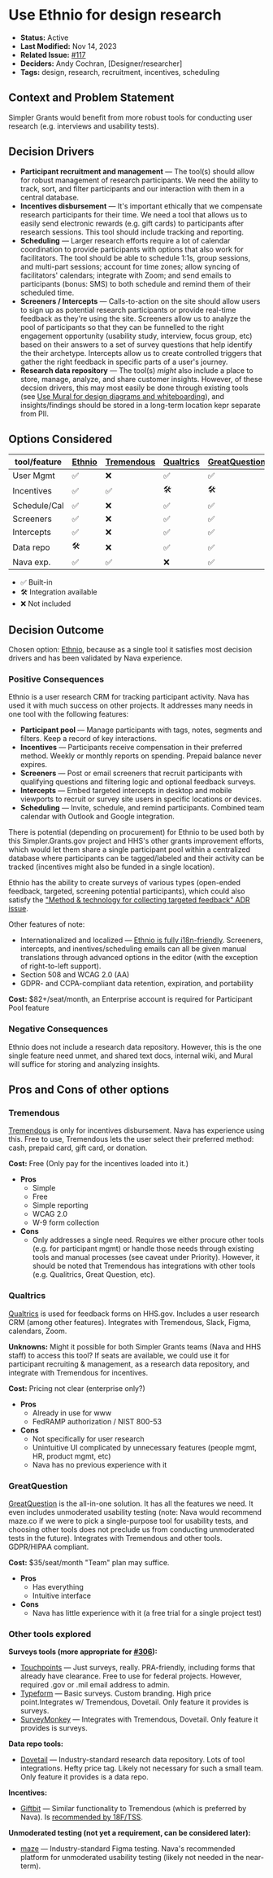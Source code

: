 # Use Ethnio for design research

- **Status:** Active
- **Last Modified:** Nov 14, 2023
- **Related Issue:** [#117](https://github.com/HHS/simpler-grants-gov/issues/117)
- **Deciders:** Andy Cochran, \[Designer/researcher\]
- **Tags:** design, research, recruitment, incentives, scheduling

## Context and Problem Statement

Simpler Grants would benefit from more robust tools for conducting user research (e.g. interviews and usability tests).

## Decision Drivers

- **Participant recruitment and management** — The tool(s) should allow for robust management of research participants. We need the ability to track, sort, and filter participants and our interaction with them in a central database.
- **Incentives disbursement** — It's important ethically that we compensate research participants for their time. We need a tool that allows us to easily send electronic rewards (e.g. gift cards) to participants after research sessions. This tool should include tracking and reporting.
- **Scheduling** — Larger research efforts require a lot of calendar coordination to provide participants with options that also work for facilitators. The tool should be able to schedule 1:1s, group sessions, and multi-part sessions; account for time zones; allow syncing of facilitators' calendars; integrate with Zoom; and send emails to participants (bonus: SMS) to both schedule and remind them of their scheduled time.
- **Screeners / Intercepts** — Calls-to-action on the site should allow users to sign up as potential research participants or provide real-time feedback as they're using the site. Screeners allow us to analyze the pool of participants so that they can be funnelled to the right engagement opportunity (usability study, interview, focus group, etc) based on their answers to a set of survey questions that help identify the their archetype. Intercepts allow us to create controlled triggers that gather the right feedback in specific parts of a user's journey.
- **Research data repository** — The tool(s) _might_ also include a place to store, manage, analyze, and share customer insights. However, of these decsion drivers, this may most easily be done through existing tools (see [Use Mural for design diagrams and whiteboarding](./2023-07-11-design-diagramming-tool.md)), and insights/findings should be stored in a long-term location kepr separate from PII.


## Options Considered

[Ethnio]: https://ethn.io/
[Tremendous]: https://www.tremendous.com/
[Qualtrics]: https://www.qualtrics.com/
[GreatQuestion]: https://greatquestion.co
[Touchpoints]: https://touchpoints.digital.gov/
[Dovetail]: https://dovetail.com/
[Giftbit]: https://www.giftbit.com/
[Typeform]: https://www.typeform.com/
[SurveyMonkey]: https://www.surveymonkey.com/

| tool/feature | [Ethnio] | [Tremendous] | [Qualtrics] | [GreatQuestion] | [Touchpoints] | [Dovetail] | [Giftbit] | [Typeform] | [SurveyMonkey] |
| ------------ | -------- | ------------ | ----------- | --------------- | ------------- | ---------- | --------- | ---------- | -------------- |
| User Mgmt    |  ✅      |  ❌           |  ✅         |  ✅             |  ❌            |  ❌        |  ❌       |  ❌         |  ❌            |
| Incentives   |  ✅      |  ✅           |  🛠️         |  🛠️             |  ❌            |  ❌        |  ✅       |  ❌         |  ❌            |
| Schedule/Cal |  ✅      |  ❌           |  ✅         |  ✅             |  ❌            |  ❌        |  ❌       |  ❌         |  ❌            |
| Screeners    |  ✅      |  ❌           |  ✅         |  ✅             |  ✅            |  ❌        |  ❌       |  ✅         |  ✅            |
| Intercepts   |  ✅      |  ❌           |  ✅         |  ✅             |  ✅            |  ❌        |  ❌       |  ❌         |  ❌            |
| Data repo    |  🛠️      |  ❌           |  ✅         |  ✅             |  ✅            |  ✅        |  ❌       |  ❌         |  ❌            |
| Nava exp.    |  ✅      |  ✅           |  ❌         |  ✅             |  ✅            |  ✅        |  ❌       |  ❌         |  ❌            |

- ✅ Built-in
- 🛠️ Integration available
- ❌ Not included


## Decision Outcome

Chosen option: [Ethnio], because as a single tool it satisfies most decision drivers and has been validated by Nava experience.

### Positive Consequences

Ethnio is a user research CRM for tracking participant activity. Nava has used it with much success on other projects. It addresses many needs in one tool with the following features:

- **Participant pool** — Manage participants with tags, notes, segments and filters. Keep a record of key interactions.
- **Incentives** — Participants receive compensation in their preferred method. Weekly or monthly reports on spending. Prepaid balance never expires.
- **Screeners** — Post or email screeners that recruit participants with qualifying questions and filtering logic and optional feedback surveys.
- **Intercepts** — Embed targeted intercepts in desktop and mobile viewports to recruit or survey site users in specific locations or devices.
- **Scheduling** — Invite, schedule, and remind participants. Combined team calendar with Outlook and Google integration.

There is potential (depending on procurement) for Ethnio to be used both by this Simpler.Grants.gov project and HHS's other grants improvement efforts, which would let them share a single participant pool within a centralized database where participants can be tagged/labeled and their activity can be tracked (incentives might also be funded in a single location).

Ethnio has the ability to create surveys of various types (open-ended feedback, targeted, screening potential participants), which could also satisfy the ["Method & technology for collecting targeted feedback" ADR issue](https://github.com/HHS/simpler-grants-gov/issues/306).

Other features of note:
- Internationalized and localized — [Ethnio is fully i18n-friendly](https://help.ethn.io/article/118-international-ethnio-using-other-languages-in-screeners-scheduling-and-incentives). Screeners, intercepts, and inentives/scheduling emails can all be given manual translations through advanced options in the editor (with the exception of right-to-left support).
- Section 508 and WCAG 2.0 (AA)
- GDPR- and CCPA-compliant data retention, expiration, and portability

**Cost:** $82+/seat/month, an Enterprise account is required for Participant Pool feature


### Negative Consequences

Ethnio does not include a research data repository. However, this is the one single feature need unmet, and shared text docs, internal wiki, and Mural will suffice for storing and analyzing insights.


## Pros and Cons of other options

### Tremendous

[Tremendous] is only for incentives disbursement. Nava has experience using this. Free to use, Tremendous lets the user select their preferred method: cash, prepaid card, gift card, or donation.

**Cost:** Free (Only pay for the incentives loaded into it.)

- **Pros**
  - Simple
  - Free
  - Simple reporting
  - WCAG 2.0
  - W-9 form collection
- **Cons**
  - Only addresses a single need. Requires we either procure other tools (e.g. for participant mgmt) or handle those needs through existing tools and manual processes (see caveat under Priority). However, it should be noted that Tremendous has integrations with other tools (e.g. Qualitrics, Great Question, etc).

### Qualtrics

[Qualtrics] is used for feedback forms on HHS.gov. Includes a user research CRM (among other features). Integrates with Tremendous, Slack, Figma, calendars, Zoom.

**Unknowns:** Might it possible for both Simpler Grants teams (Nava and HHS staff) to access this tool? If seats are available, we could use it for participant recruiting & management, as a research data repository, and integrate with Tremendous for incentives.

**Cost:** Pricing not clear (enterprise only?)

- **Pros**
  - Already in use for www
  - FedRAMP authorization / NIST 800-53
- **Cons**
  - Not specifically for user research
  - Unintuitive UI complicated by unnecessary features (people mgmt, HR, product mgmt, etc)
  - Nava has no previous experience with it

### GreatQuestion

[GreatQuestion] is the all-in-one solution. It has all the features we need. It even includes unmoderated usability testing (note: Nava would recommend maze.co if we were to pick a single-purpose tool for usability tests, and choosing other tools does not preclude us from conducting unmoderated tests in the future). Integrates with Tremendous and other tools. GDPR/HIPAA compliant.

**Cost:** $35/seat/month "Team" plan may suffice.

- **Pros**
  - Has everything
  - Intuitive interface
- **Cons**
  - Nava has little experience with it (a free trial for a single project test)

### Other tools explored

**Surveys tools (more appropriate for [#306](https://github.com/HHS/simpler-grants-gov/issues/306)):**
- [Touchpoints] — Just surveys, really. PRA-friendly, including forms that already have clearance. Free to use for federal projects. However, required .gov or .mil email address to admin.
- [Typeform] — Basic surveys. Custom branding. High price point.Integrates w/ Tremendous, Dovetail. Only feature it provides is surveys.
- [SurveyMonkey] — Integrates with Tremendous, Dovetail. Only feature it provides is surveys.

**Data repo tools:**
- [Dovetail] — Industry-standard research data repository. Lots of tool integrations. Hefty price tag. Likely not necessary for such a small team. Only feature it provides is a data repo.

**Incentives:**
- [Giftbit] — Similar functionality to Tremendous (which is preferred by Nava). Is [recommended by 18F/TSS](https://handbook.tts.gsa.gov/18f/how-18f-works/research-guidelines/#how-do-i-actually-distribute-the-compensation-to-research-participants).

**Unmoderated testing (not yet a requirement, can be considered later):**
- [maze](https://maze.co) — Industry-standard Figma testing. Nava's recommended platform for unmoderated usability testing (likely not needed in the near-term).
